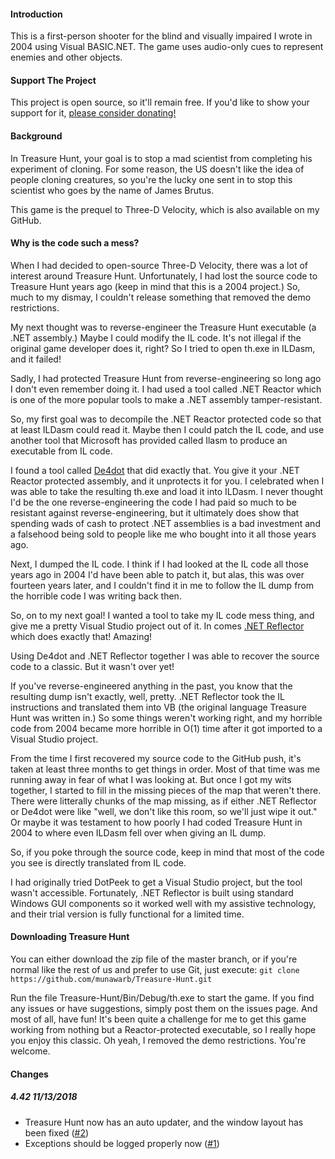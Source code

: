 #### Introduction
This is a first-person shooter for the blind and visually impaired I wrote in 2004 using Visual BASIC.NET. The game uses audio-only cues to represent enemies and other objects.

#### Support The Project
This project is open source, so it'll remain free. If you'd like to show your support for it, [please consider donating!](http://paypal.me/munawarb)

#### Background
In Treasure Hunt, your goal is to stop a mad scientist from completing his experiment of cloning. For some reason, the US doesn't like the idea of people cloning creatures, so you're the lucky one sent in to stop this scientist who goes by the name of James Brutus.

This game is the prequel to Three-D Velocity, which is also available on my GitHub.

#### Why is the code such a mess?
When I had decided to open-source Three-D Velocity, there was a lot of interest around Treasure Hunt. Unfortunately, I had lost the source code to Treasure Hunt years ago (keep in mind that this is a 2004 project.) So, much to my dismay, I couldn't release something that removed the demo restrictions.

My next thought was to reverse-engineer the Treasure Hunt executable (a .NET assembly.) Maybe I could modify the IL code. It's not illegal if the original game developer does it, right? So I tried to open th.exe in ILDasm, and it failed!

Sadly, I had protected Treasure Hunt from reverse-engineering so long ago I don't even remember doing it. I had used a tool called .NET Reactor which is one of the more popular tools to make a .NET assembly tamper-resistant.

So, my first goal was to decompile the .NET Reactor protected code so that at least ILDasm could read it. Maybe then I could patch the IL code, and use another tool that Microsoft has provided called Ilasm to produce an executable from IL code.

I found a tool called [De4dot](https://github.com/0xd4d/de4dot) that did exactly that. You give it your .NET Reactor protected assembly, and it unprotects it for you. I celebrated when I was able to take the resulting th.exe and load it into ILDasm. I never thought I'd be the one reverse-engineering the code I had paid so much to be resistant against reverse-engineering, but it ultimately does show that spending wads of cash to protect .NET assemblies is a bad investment and a falsehood being sold to people like me who bought into it all those years ago.

Next, I dumped the IL code. I think if I had looked at the IL code all those years ago in 2004 I'd have been able to patch it, but alas, this was over fourteen years later, and I couldn't find it in me to follow the IL dump from the horrible code I was writing back then.

So, on to my next goal! I wanted a tool to take my IL code mess thing, and give me a pretty Visual Studio project out of it. In comes [.NET Reflector](https://www.red-gate.com/products/dotnet-development/reflector/index) which does exactly that! Amazing!

Using De4dot and .NET Reflector together I was able to recover the source code to a classic. But it wasn't over yet!

If you've reverse-engineered anything in the past, you know that the resulting dump isn't exactly, well, pretty. .NET Reflector took the IL instructions and translated them into VB (the original language Treasure Hunt was written in.) So some things weren't working right, and my horrible code from 2004 became more horrible in O(1) time after it got imported to a Visual Studio project.

From the time I first recovered my source code to the GitHub push, it's taken at least three months to get things in order. Most of that time was me running away in fear of what I was looking at. But once I got my wits together, I started to fill in the missing pieces of the map that weren't there. There were litterally chunks of the map missing, as if either .NET Reflector or De4dot were like "well, we don't like this room, so we'll just wipe it out." Or maybe it was testament to how poorly I had coded Treasure Hunt in 2004 to where even ILDasm fell over when giving an IL dump.

So, if you poke through the source code, keep in mind that most of the code you see is directly translated from IL code.

I had originally tried DotPeek to get a Visual Studio project, but the tool wasn't accessible. Fortunately, .NET Reflector is built using standard Windows GUI components so it worked well with my assistive technology, and their trial version is fully functional for a limited time.

#### Downloading Treasure Hunt
You can either download the zip file of the master branch, or if you're normal like the rest of us and prefer to use Git, just execute:
`git clone https://github.com/munawarb/Treasure-Hunt.git`
 
 Run the file Treasure-Hunt/Bin/Debug/th.exe to start the game. If you find any issues or have suggestions, simply post them on the issues page. And most of all, have fun! It's been quite a challenge for me to get this game working from nothing but a Reactor-protected executable, so I really hope you enjoy this classic. Oh yeah, I removed the demo restrictions. You're welcome.
 
 #### Changes
 
 ##### 4.42 11/13/2018
 - Treasure Hunt now has an auto updater, and the window layout has been fixed ([#2](../../issues/2))
 - Exceptions should be logged properly now ([#1](../../issues/1))